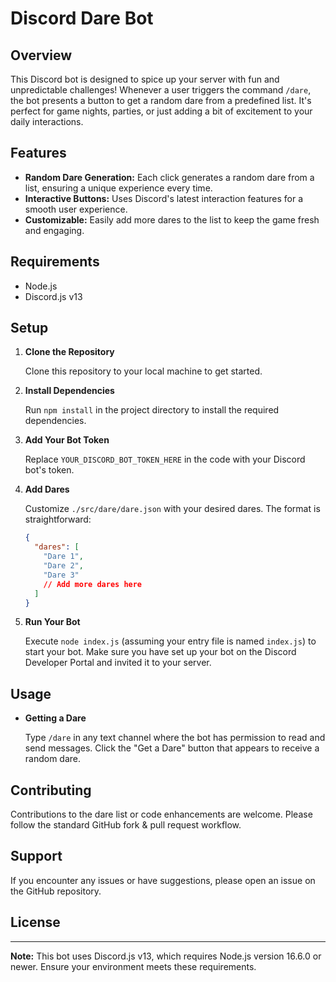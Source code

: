 # Discord Dare Bot

## Overview

This Discord bot is designed to spice up your server with fun and unpredictable challenges! Whenever a user triggers the command `/dare`, the bot presents a button to get a random dare from a predefined list. It's perfect for game nights, parties, or just adding a bit of excitement to your daily interactions.

## Features

- **Random Dare Generation:** Each click generates a random dare from a list, ensuring a unique experience every time.
- **Interactive Buttons:** Uses Discord's latest interaction features for a smooth user experience.
- **Customizable:** Easily add more dares to the list to keep the game fresh and engaging.

## Requirements

- Node.js
- Discord.js v13

## Setup

1. **Clone the Repository**

    Clone this repository to your local machine to get started.

2. **Install Dependencies**

    Run `npm install` in the project directory to install the required dependencies.

3. **Add Your Bot Token**

    Replace `YOUR_DISCORD_BOT_TOKEN_HERE` in the code with your Discord bot's token.

4. **Add Dares**

    Customize `./src/dare/dare.json` with your desired dares. The format is straightforward:

    ```json
    {
      "dares": [
        "Dare 1",
        "Dare 2",
        "Dare 3"
        // Add more dares here
      ]
    }
    ```

5. **Run Your Bot**

    Execute `node index.js` (assuming your entry file is named `index.js`) to start your bot. Make sure you have set up your bot on the Discord Developer Portal and invited it to your server.

## Usage

- **Getting a Dare**

    Type `/dare` in any text channel where the bot has permission to read and send messages. Click the "Get a Dare" button that appears to receive a random dare.

## Contributing

Contributions to the dare list or code enhancements are welcome. Please follow the standard GitHub fork & pull request workflow.

## Support

If you encounter any issues or have suggestions, please open an issue on the GitHub repository.

## License

---

**Note:** This bot uses Discord.js v13, which requires Node.js version 16.6.0 or newer. Ensure your environment meets these requirements.
